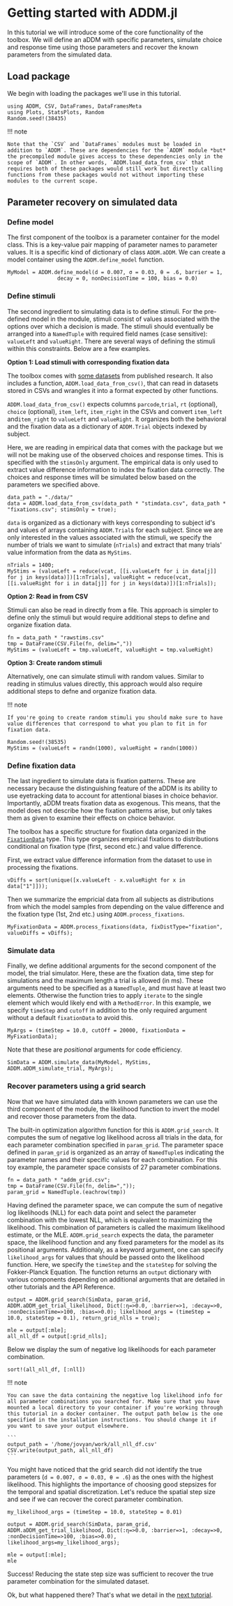 # Getting started with ADDM.jl

In this tutorial we will introduce some of the core functionality of the toolbox. We will define an aDDM with specific parameters, simulate choice and response time using those parameters and recover the known parameters from the simulated data.

## Load package

We begin with loading the packages we'll use in this tutorial.

```@repl 1
using ADDM, CSV, DataFrames, DataFramesMeta
using Plots, StatsPlots, Random
Random.seed!(38435)
```

!!! note

    Note that the `CSV` and `DataFrames` modules must be loaded in addition to `ADDM`. These are dependencies for the `ADDM` module *but* the precompiled module gives access to these dependencies only in the scope of `ADDM`. In other words, `ADDM.load_data_from_csv` that requires both of these packages would still work but directly calling functions from these packages would not without importing these modules to the current scope.    


## Parameter recovery on simulated data

### Define model

The first component of the toolbox is a parameter container for the model class. This is a key-value pair mapping of parameter names to parameter values. It is a specific kind of dictionary of class `ADDM.aDDM`. We can create a model container using the `ADDM.define_model` function.

```@repl 1
MyModel = ADDM.define_model(d = 0.007, σ = 0.03, θ = .6, barrier = 1, 
                decay = 0, nonDecisionTime = 100, bias = 0.0)
```

### Define stimuli

The second ingredient to simulating data is to define stimuli. For the pre-defined model in the module, stimuli consist of values associated with the options over which a decision is made. The stimuli should eventually be arranged into a `NamedTuple` with required field names (case sensitive): `valueLeft` and `valueRight`. There are several ways of defining the stimuli within this constraints. Below are a few examples. 

**Option 1: Load stimuli with corresponding fixation data**

The toolbox comes with [some datasets](https://github.com/aDDM-Toolbox/ADDM.jl/tree/main/data) from published research. It also includes a function, `ADDM.load_data_from_csv()`, that can read in datasets stored in CSVs and wrangles it into a format expected by other functions.

`ADDM.load_data_from_csv()` expects columns `parcode`,`trial`, `rt` (optional), `choice` (optional), `item_left`, `item_right` in the CSVs and convert `item_left` and`item_right` to `valueLeft` and `valueRight`. It organizes both the behavioral and the fixation data as a dictionary of `ADDM.Trial` objects indexed by subject. 

Here, we are reading in empirical data that comes with the package but we will not be making use of the observed choices and response times. This is specified with the `stimsOnly` argument. The empirical data is only used to extract value difference information to index the fixation data correctly. The choices and response times will be simulated below based on the parameters we specified above.

```@repl 1
data_path = "./data/"
data = ADDM.load_data_from_csv(data_path * "stimdata.csv", data_path * "fixations.csv"; stimsOnly = true);
```

`data` is organized as a dictionary with keys corresponding to subject id's and values of arrays containing `ADDM.Trial`s for each subject. Since we are only interested in the values associated with the stimuli, we specify the number of trials we want to simulate (`nTrials`) and extract that many trials' value information from the data as `MyStims`.

```@repl 1
nTrials = 1400;
MyStims = (valueLeft = reduce(vcat, [[i.valueLeft for i in data[j]] for j in keys(data)])[1:nTrials], valueRight = reduce(vcat, [[i.valueRight for i in data[j]] for j in keys(data)])[1:nTrials]);
```

**Option 2: Read in from CSV**  

Stimuli can also be read in directly from a file. This approach is simpler to define only the stimuli but would require additional steps to define and organize fixation data.

```
fn = data_path * "rawstims.csv"
tmp = DataFrame(CSV.File(fn, delim=","))
MyStims = (valueLeft = tmp.valueLeft, valueRight = tmp.valueRight)
```

**Option 3: Create random stimuli**

Alternatively, one can simulate stimuli with random values. Similar to reading in stimulus values directly, this approach would also require additional steps to defne and organize fixation data.

!!! note

    If you're going to create random stimuli you should make sure to have value differences that correspond to what you plan to fit in for fixation data.

```
Random.seed!(38535)
MyStims = (valueLeft = randn(1000), valueRight = randn(1000))
```

### Define fixation data

The last ingredient to simulate data is fixation patterns. These are necessary because the distinguishing feature of the aDDM is its ability to use eyetracking data to account for attentional biases in choice behavior. Importantly, aDDM treats fixation data as exogenous. This means, that the model does not describe how the fixation patterns arise, but only takes them as given to examine their effects on choice behavior.

The toolbox has a specific structure for fixation data organized in the  [`FixationData`](https://addm-toolbox.github.io/ADDM.jl/dev/apireference/#Fixation-data) type. This type organizes empirical fixations to distributions conditional on fixation type (first, second etc.) and value difference.

First, we extract value difference information from the dataset to use in processing the fixations.

```@repl 1
vDiffs = sort(unique([x.valueLeft - x.valueRight for x in data["1"]]));
```

Then we summarize the empricial data from all subjects as distributions from which the model samples from depending on the value difference and the fixation type (1st, 2nd etc.) using `ADDM.process_fixations`.

```@repl 1
MyFixationData = ADDM.process_fixations(data, fixDistType="fixation", valueDiffs = vDiffs);
```

### Simulate data

Finally, we define additional arguments for the second component of the model, the trial simulator. Here, these are the fixation data, time step for simulations and the maximum length a trial is allowed (in ms). These arguments need to be specified as a `NamedTuple`, and must have at least two elements. Otherwise the function tries to apply `iterate` to the single element which would likely end with a  `MethodError`. In this example, we specify `timeStep` and `cutoff` in addition to the  only required argument without a default `fixationData` to avoid this.

```@repl 1
MyArgs = (timeStep = 10.0, cutOff = 20000, fixationData = MyFixationData);
```

Note that these are *positional* arguments for code efficiency.

```@repl 1
SimData = ADDM.simulate_data(MyModel, MyStims, ADDM.aDDM_simulate_trial, MyArgs);
```

### Recover parameters using a grid search

Now that we have simulated data with known parameters we can use the third component of the module, the likelihood function to invert the model and recover those parameters from the data.

The built-in optimization algorithm function for this is `ADDM.grid_search`. It computes the sum of negative log likelihood across all trials in the data, for each parameter combination specified in `param_grid`. The parameter space defined in `param_grid` is organized as an array of `NamedTuple`s indicating the parameter names and their specific values for each combination. For this toy example, the parameter space consists of 27 parameter combinations.

```@repl 1
fn = data_path * "addm_grid.csv";
tmp = DataFrame(CSV.File(fn, delim=","));
param_grid = NamedTuple.(eachrow(tmp))
```

Having defined the parameter space, we can compute the sum of negative log likelihoods (NLL) for each data point and select the parameter combination with the lowest NLL, which is equivalent to maximizing the likelihood. This combination of parameters is called the maximum likelihood estimate, or the MLE. `ADDM.grid_search` expects the data, the parameter space, the likelihood function and any fixed parameters for the model as its positional arguments. Additionaly, as a keyword argument, one can specify `likelihood_args` for values that should be passed onto the likelihood function. Here, we specify the `timeStep` and the `stateStep` for solving the Fokker-Planck Equation. The function returns an `output` dictionary with various components depending on additional arguments that are detailed in other tutorials and the API Reference.

```@repl 1
output = ADDM.grid_search(SimData, param_grid, ADDM.aDDM_get_trial_likelihood, Dict(:η=>0.0, :barrier=>1, :decay=>0, :nonDecisionTime=>100, :bias=>0.0); likelihood_args = (timeStep = 10.0, stateStep = 0.1), return_grid_nlls = true);

mle = output[:mle];
all_nll_df = output[:grid_nlls];
```

Below we display the sum of negative log likelihoods for each parameter combination.

```@repl 1
sort!(all_nll_df, [:nll])
```

!!! note

    You can save the data containing the negative log likelihood info for all parameter combinations you searched for. Make sure that you have mounted a local directory to your container if you're working through this tutorial in a docker container. The output path below is the one specified in the installation instructions. You should change it if you want to save your output elsewhere.

    ```
    output_path = '/home/jovyan/work/all_nll_df.csv'
    CSV.write(output_path, all_nll_df)
    ```

You might have noticed that the grid search did not identify the true parameters (`d = 0.007, σ = 0.03, θ = .6`) as the ones with the highest likelihood. This highlights the importance of choosing good stepsizes for the temporal and spatial discretization. Let's reduce the spatial step size and see if we can recover the corect parameter combination.

```@repl 1
my_likelihood_args = (timeStep = 10.0, stateStep = 0.01)

output = ADDM.grid_search(SimData, param_grid, ADDM.aDDM_get_trial_likelihood, Dict(:η=>0.0, :barrier=>1, :decay=>0, :nonDecisionTime=>100, :bias=>0.0), likelihood_args=my_likelihood_args);

mle = output[:mle];
mle
```

Success! Reducing the state step size was sufficient to recover the true parameter combination for the simulated dataset. 

Ok, but what happened there? That's what we detail in the [next tutorial](https://addm-toolbox.github.io/ADDM.jl/dev/tutorials/02_likelihood_computation/).
